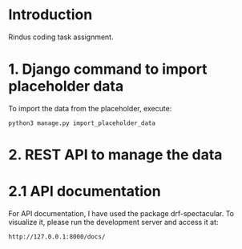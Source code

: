 # Introduction

Rindus coding task assignment.

# 1. Django command to import placeholder data

To import the data from the placeholder, execute:

`python3 manage.py import_placeholder_data`

# 2. REST API to manage the data

# 2.1 API documentation

For API documentation, I have used the package drf-spectacular. To visualize it, please run the development server and access it at:

`http://127.0.0.1:8000/docs/`



